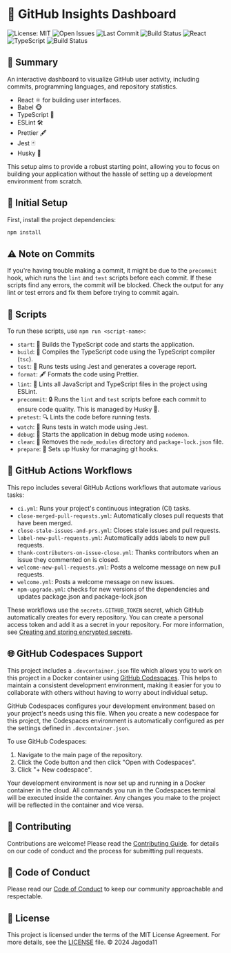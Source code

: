 # 🚀 GitHub Insights Dashboard

![License: MIT](https://img.shields.io/badge/license-MIT-pink)
![Open Issues](https://img.shields.io/github/issues/Jagoda11/github-insights-dashboard?style=flat-square&color=orange)
![Last Commit](https://img.shields.io/github/last-commit/Jagoda11/github-insights-dashboard/main?style=flat-square&color=yellow)
![Build Status](https://github.com/Jagoda11/github-insights-dashboard/actions/workflows/🚀ci.yml/badge.svg?branch=main)
![React](https://img.shields.io/github/package-json/dependency-version/Jagoda11/github-insights-dashboard/react?label=React)
![TypeScript](https://img.shields.io/github/package-json/dependency-version/Jagoda11/github-insights-dashboard/dev/typescript?label=TypeScript)
![Build Status](https://github.com/Jagoda11/github-insights-dashboard/actions/workflows/⬆️npm-upgrade.yml/badge.svg?branch=main)

## 📝 Summary

An interactive dashboard to visualize GitHub user activity, including commits, programming languages, and repository statistics.

- React ⚛️ for building user interfaces.
- Babel 🐵
- TypeScript 🔵
- ESLint 🛠️
- Prettier 🖋️
- Jest 🃏
- Husky 🐶

This setup aims to provide a robust starting point, allowing you to focus on building your application without the hassle of setting up a development environment from scratch.

## 🚀 Initial Setup

First, install the project dependencies:

```bash
npm install
```

## ⚠️ Note on Commits

If you're having trouble making a commit, it might be due to the `precommit` hook, which runs the `lint` and `test` scripts before each commit. If these scripts find any errors, the commit will be blocked. Check the output for any lint or test errors and fix them before trying to commit again.

## 📜 Scripts

To run these scripts, use `npm run <script-name>`:

- `start`: 🚀 Builds the TypeScript code and starts the application.
- `build`: 🔨 Compiles the TypeScript code using the TypeScript compiler (`tsc`).
- `test`: 🧪 Runs tests using Jest and generates a coverage report.
- `format`: 🖋️ Formats the code using Prettier.
- `lint`: 🧹 Lints all JavaScript and TypeScript files in the project using ESLint.
- `precommit`: 🔒 Runs the `lint` and `test` scripts before each commit to ensure code quality. This is managed by Husky 🐶.
- `pretest`: 🔍 Lints the code before running tests.
- `watch`: 👀 Runs tests in watch mode using Jest.
- `debug`: 🐞 Starts the application in debug mode using `nodemon`.
- `clean`: 🧽 Removes the `node_modules` directory and `package-lock.json` file.
- `prepare`: 🐾 Sets up Husky for managing git hooks.

## 🤖 GitHub Actions Workflows

This repo includes several GitHub Actions workflows that automate various tasks:

- `ci.yml`: Runs your project's continuous integration (CI) tasks.
- `close-merged-pull-requests.yml`: Automatically closes pull requests that have been merged.
- `close-stale-issues-and-prs.yml`: Closes stale issues and pull requests.
- `label-new-pull-requests.yml`: Automatically adds labels to new pull requests.
- `thank-contributors-on-issue-close.yml`: Thanks contributors when an issue they commented on is closed.
- `welcome-new-pull-requests.yml`: Posts a welcome message on new pull requests.
- `welcome.yml`: Posts a welcome message on new issues.
- `npm-upgrade.yml`: checks for new versions of the dependencies and updates package.json and package-lock.json

These workflows use the `secrets.GITHUB_TOKEN` secret, which GitHub automatically creates for every repository. You can create a personal access token and add it as a secret in your repository. For more information, see [Creating and storing encrypted secrets](https://docs.github.com/en/actions/reference/encrypted-secrets).

## 🌐 GitHub Codespaces Support

This project includes a `.devcontainer.json` file which allows you to work on this project in a Docker container using [GitHub Codespaces](https://github.com/features/codespaces). This helps to maintain a consistent development environment, making it easier for you to collaborate with others without having to worry about individual setup.

GitHub Codespaces configures your development environment based on your project's needs using this file. When you create a new codespace for this project, the Codespaces environment is automatically configured as per the settings defined in `.devcontainer.json`.

To use GitHub Codespaces:

1. Navigate to the main page of the repository.
2. Click the Code button and then click "Open with Codespaces".
3. Click "+ New codespace".

Your development environment is now set up and running in a Docker container in the cloud. All commands you run in the Codespaces terminal will be executed inside the container. Any changes you make to the project will be reflected in the container and vice versa.

## 🤝 Contributing

Contributions are welcome! Please read the [Contributing Guide](CONTRIBUTING.md).
for details on our code of conduct and the process for submitting pull requests.

## 📜 Code of Conduct

Please read our [Code of Conduct](CODE_OF_CONDUCT.md) to keep our community approachable and respectable.

## 📝 License

This project is licensed under the terms of the MIT License Agreement. For more details, see the [LICENSE](LICENSE.md) file.
© 2024 Jagoda11
